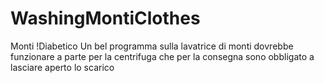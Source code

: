 # WashingMontiClothes
Monti !Diabetico
Un bel programma sulla lavatrice di monti dovrebbe funzionare a parte per la centrifuga che per la consegna sono obbligato a lasciare aperto lo scarico
